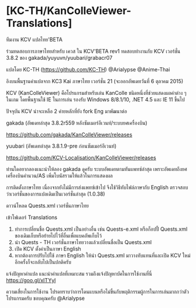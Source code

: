 [KC-TH/KanColleViewer-Translations]
===========================

ทีมงาน KCV แปลไทย'BETA

ร่วมทดสอบการภาษาไทยสำหรับ เควส ใน KCV'BETA rev1
ทดสอบทำงานกับ KCV เวอร์ชั่น 3.8.2 ของ gakada/yuyuvn/yuubari/grabacr07

แปลโดย KC-TH (https://github.com/KC-TH)
@Arialypse @Anime-Thai

อิงบนพื้นฐานคำแปลจาก KC3 Kai ภาษาไทย เวอร์ชั่น 21 (จะออกอัพเดทวันที่ 6 ตุลาคม 2015)

KCV (KanColleViewer) คือโปรแกรมสำหรับเล่น KanColle ชนิดหนึ่งที่ช่วยแสดงผลค่าต่าง ๆ ในเกม โดยพื้นฐานใช้ IE ในการเล่น รองรับ Windows 8/8.1/10, .NET 4.5 และ IE 11 ขึ้นไป

ปัจจุบัน KCV น่าจะเหลือ 2 ค่ายหลักที่ยัง fork Eng มาพัฒนาต่อ

gakada (อัพเดทล่าสุด 3.8.2r559 หลังซัมเมอร์อีเวนท์/ระบบยศเครื่องบิน)

https://github.com/gakada/KanColleViewer/releases

yuubari (อัพเดทล่าสุด 3.8.1.9-pre ก่อนซัมเมอร์อีเวนท์)

https://github.com/KCV-Localisation/KanColleViewer/releases

ท่านใดอยากลองแนะนำให้ลอง gakada ดูครับ ระบบอัพเดทตามทันแพทซ์ล่าสุด เพราะอัพเดทถึงยศเครื่องบินคำนวน/AS เพิ่มโบนัสรวมให้แล้วในการแสดงผล

การติดตั้งภาษาไทย เนื่องจากยังไม่มีการส่งแพทซ์เข้าไป จึงใช้วิธีทับไฟล์ภาษากับ English
ตรวจสอบว่าเวอร์ชั่นของการแปลเดิมเป็นเวอร์ชั่นล่าสุด (1.0.38)

ดาวน์โหลด Quests.xml เวอร์ชั่นภาษาไทย

เข้าโฟเดอร์ Translations
1. ทำการเปลี่ยนชื่อ Quests.xml เป็นอย่างอื่น เช่น Quests-e.xml หรือก็อปปี้ Quests.xml ของเดิมเก็บหรือย้ายไปไว้ที่อื่นเพื่อแบคอัพเก็บไว้
2. นำ Quests - TH เวอร์ชั่นภาษาไทยวางแล้วเปลี่ยนชื่อเป็น Quests.xml
3. เปิด KCV ตั้งค่าเป็นภาษา English
4. หากต้องการปรับไปใช้ ภาษา English ให้นำ Quests.xml มาวางทับแทนที่และเปิด KCV ใหม่อีกครั้งก็จะกลับไปเป็นปกติครับ

แจ้งปัญหาคำแปล แนะนำคำแปลที่เหมาะสม รวมถึงแจ้งปัญหาบัคในการใช้งานที่นี่
https://goo.gl/xITYyl

ความเสี่ยงในการใช้งาน โปรดทราบว่าการโดนแบนหรือไม่ขึ้นกับพฤติกรรมผู้การในการเล่นมากกว่าตัวโปรแกรมครับ
ขอบคุณครับ @Arialypse
